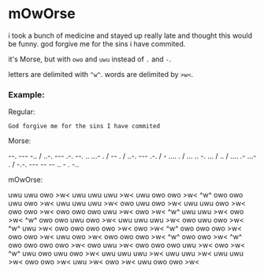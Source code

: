 # mOwOrse

i took a bunch of medicine and stayed up really late and thought this would be funny.
god forgive me for the sins i have commited.

it's Morse, but with `owo` and `uwu` instead of  `.` and `-`.

letters are delimited with `^w^`. words are delimited by `>w<`.

### Example:
Regular:
```
God forgive me for the sins I have commited
```

Morse:

--. --- -.. / ..-. --- .-. --. .. ...- . / -- . / ..-. --- .-. / - .... . / ... .. -. ... / .. / .... .- ...- . / -.-. --- -- -- .. - . -..

mOwOrse:

uwu uwu owo >w< uwu uwu uwu >w< uwu owo owo >w< ^w^ owo owo uwu owo >w< uwu uwu uwu >w< owo uwu owo >w< uwu uwu owo >w< owo owo >w< owo owo owo uwu >w< owo >w< ^w^ uwu uwu >w< owo >w< ^w^ owo owo uwu owo >w< uwu uwu uwu >w< owo uwu owo >w< ^w^ uwu >w< owo owo owo owo >w< owo >w< ^w^ owo owo owo >w< owo owo >w< uwu owo >w< owo owo owo >w< ^w^ owo owo >w< ^w^ owo owo owo owo >w< owo uwu >w< owo owo owo uwu >w< owo >w< ^w^ uwu owo uwu owo >w< uwu uwu uwu >w< uwu uwu >w< uwu uwu >w< owo owo >w< uwu >w< owo >w< uwu owo owo >w< 
